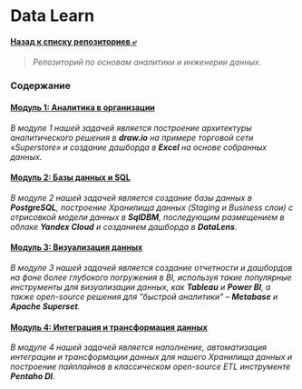 # Data Learn
#### [Назад к списку репозиториев ⤶](https://github.com/adrianhel/contents)

> _Репозиторий по основам аналитики и инженерии данных._

### Содержание

#### [Модуль 1: Аналитика в организации](DE-101/Module1/readme.md)
_В модуле 1 нашей задачей является построение архитектуры аналитического решения в **draw.io** на примере торговой 
сети «Superstore» и создание дашборда в **Excel** на основе собранных данных._

#### [Модуль 2: Базы данных и SQL](DE-101/Module2/readme.md)
_В модуле 2 нашей задачей является создание базы данных в **PostgreSQL**, построение Хранилища данных 
(Staging и Business слои) с отрисовкой модели данных в **SqlDBM**, последующим размещением в облаке **Yandex Cloud**
и созданием дашборда в **DataLens**._

#### [Модуль 3: Визуализация данных](DE-101/Module3/readme.md)
_В модуле 3 нашей задачей является создание отчетности и дашбордов на фоне более глубокого погружения в 
BI, используя такие популярные инструменты для визуализации данных, как **Tableau** и **Power BI**, а также open-source 
решения для "быстрой аналитики" – **Metabase** и **Apache Superset**._

#### [Модуль 4: Интеграция и трансформация данных](DE-101/Module4/readme.md)
_В модуле 4 нашей задачей является наполнение, автоматизация интеграции и трансформации данных для нашего Хранилища 
данных и построение пайплайнов в классическом open-source ETL инструменте **Pentaho DI**._